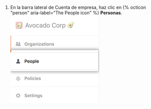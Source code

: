 1. En la barra lateral de Cuenta de empresa, haz clic en {% octicon "person" aria-label="The People icon" %} **Personas**. ![Pestaña People (Personas) en la barra lateral de la cuenta de empresa](/assets/images/help/business-accounts/business-account-people-tab.png)
